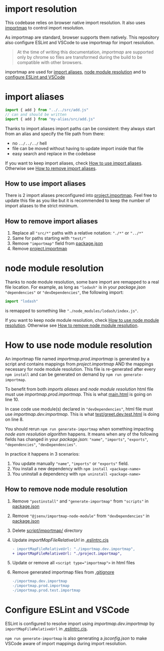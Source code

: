# import resolution

This codebase relies on browser native import resolution. It also uses [importmap](https://github.com/WICG/import-maps#import-maps) to control import resolution.

As importmap are standard, browser supports them natively. This repository also configure ESLint and VSCode to use importmap for import resolution.

> At the time of writing this documentation, _importmap_ are supported only by chrome so files are transformed during the build to be compatible with other browsers.

importmap are used for [import aliases](#import-aliases), [node module resolution](#node-module-resolution) and to [configure ESLint and VSCode](#configure-eslint-and-vscode)

# import aliases

```js
import { add } from "../../src/add.js"
// can and should be written
import { add } from "my-alias/src/add.js"
```

Thanks to import aliases import paths can be consistent: they always start from an alias and specify the file path from there:

- no `../../../` hell
- file can be moved without having to update import inside that file
- easy search and replace in the codebase

If you want to keep import aliases, check [How to use import aliases](#How-to-use-import-aliases). Otherwise see [How to remove import aliases](#How-to-remove-import-aliases).

## How to use import aliases

There is 2 import aliases preconfigured into [project.importmap](../../project.importmap). Feel free to update this file as you like but it is recommended to keep the number of import aliases to the strict minimum.

## How to remove import aliases

1. Replace all `"src/*"` paths with a relative notation: `"./*"` or `"../*"`
2. Same for paths starting with `"test/"`
3. Remove `"importmap"` field from [package.json](../../package.json#L24)
4. Remove [project.importmap](../../project.importmap)

# node module resolution

Thanks to node module resolution, some bare import are remapped to a real file location. For example, as long as `"lodash"` is in your _package.json_ `"dependencies"` or `"devDependencies"`, the following import:

```js
import "lodash"
```

is remapped to something like `"./node_modules/lodash/index.js"`.

If you want to keep node module resolution, check [How to use node module resolution](#How-to-use-node-module-resolution). Otherwise see [How to remove node module resolution](#How-to-remove-node-module-resolution).

# How to use node module resolution

An importmap file named _importmap.prod.importmap_ is generated by a script and contains mappings from _project.importmap_ AND the mappings necessary for node module resolution. This file is re-generated after every `npm install` and can be generated on demand by `npm run generate-importmap`.

To benefit from both _imports aliases_ and _node module resolution_ html file must use _importmap.prod.importmap_. This is what [main.html](../../main.html#L10) is going on line 10.

In case code use module(s) declared in `"devDependencies"`, html file must use _importmap.dev.importmap_. This is what [test/greet.dev.test.html](../../test/greet.dev.test.html) is doing on line 8.

You should rerun `npm run generate-importmap` when something impacting _node esm resolution algorithm_ happens. It means when any of the following fields has changed in your _package.json_: `"name"`, `"imports"`, `"exports"`, `"dependencies"`, `"devDependencies"`.

In practice it happens in 3 scenarios:

1. You update manually `"name"`, `"imports"` or `"exports"` field.
2. You install a new dependency with `npm install <package-name>`
3. You uninstall a dependency with `npm uninstall <package-name>`

## How to remove node module resolution

1. Remove `"postinstall"` and `"generate-importmap"` from `"scripts"` in [package.json](../../package.json#L25)
2. Remove `"@jsenv/importmap-node-module"` from `"devDependencies"` in [package.json](../../package.json#L54)
3. Delete [script/importmap/](../../script/importmap) directory
4. Update _importMapFileRelativeUrl_ in [.eslintrc.cjs](../../.eslintrc.cjs#L56)

   ```diff
   - importMapFileRelativeUrl: "./importmap.dev.importmap",
   + importMapFileRelativeUrl: "./project.importmap",
   ```

5. Update or remove all `<script type="importmap">` in html files

6. Remove generated importmap files from [.gitignore](../../.gitignore#L20)

   ```diff
   -/importmap.dev.importmap
   -/importmap.prod.importmap
   -/importmap.prod.test.importmap
   ```

# Configure ESLint and VSCode

ESLint is configured to resolve import using _importmap.dev.importmap_ by `importMapFileRelativeUrl` in [.eslintrc.cjs](../../.eslintrc.cjs#L56).

`npm run generate-importmap` is also generating a _jsconfig.json_ to make VSCode aware of import mappings during import resolution.
